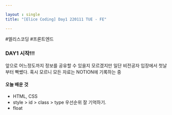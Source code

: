 ```yaml
---

layout : single
title: "[Elice Coding] Day1 220111 TUE - FE"

---
```


#엘리스코딩 #프론트엔드

### DAY1 시작!!!

<p> 앞으로 어느정도까지 정보를 공유할 수 있을지 모르겠지만 일단 비전공자 입장에서 첫날부터 빡쎘다. 혹시 모르니 모든 자료는 NOTION에 기록하는 중</p>

#### 오늘 배운 것 ####
- HTML, CSS
- style > id > class > type 우선순위 잘 기억하기.
- float

